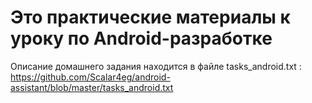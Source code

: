 # Это практические материалы к уроку по Android-разработке
Описание домашнего задания находится в файле tasks_android.txt : https://github.com/Scalar4eg/android-assistant/blob/master/tasks_android.txt
